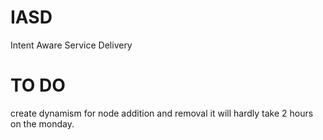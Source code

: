
# IASD
Intent Aware Service Delivery
# TO DO
create dynamism for node addition and removal it will hardly take 2 hours on the monday.
